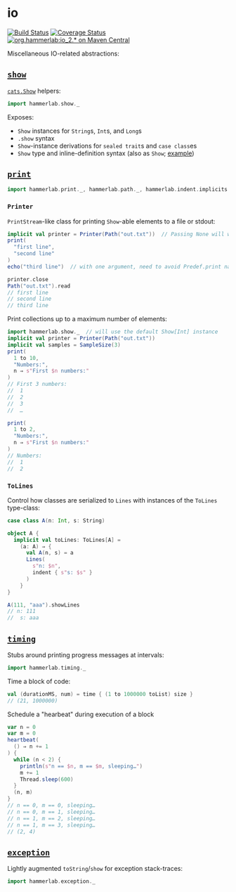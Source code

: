 # io

[![Build Status](https://travis-ci.org/hammerlab/io-utils.svg?branch=master)](https://travis-ci.org/hammerlab/io-utils)
[![Coverage Status](https://coveralls.io/repos/github/hammerlab/io-utils/badge.svg?branch=master)](https://coveralls.io/github/hammerlab/io-utils?branch=master)
[![org.hammerlab:io_2.* on Maven Central](https://img.shields.io/maven-central/v/org.hammerlab/io_2.11.svg?maxAge=600&label=org.hammerlab:io_2.1[12])](http://search.maven.org/#search%7Cga%7C1%7Corg.hammerlab%20io)

Miscellaneous IO-related abstractions:

## [`show`](src/main/scala/hammerlab/show.scala)

[`cats.Show`](https://github.com/typelevel/cats/blob/v0.9.0/core/src/main/scala/cats/Show.scala) helpers:

```scala
import hammerlab.show._
```

Exposes:

- `Show` instances for `String`s, `Int`s, and `Long`s
- `.show` syntax
- `Show`-instance derivations for `sealed trait`s and `case class`es
- `Show` type and inline-definition syntax (also as `Show`; [example](src/main/scala/org/hammerlab/io/print/Line.scala#L12))


## [`print`](src/main/scala/hammerlab/print.scala)

```scala
import hammerlab.print._, hammerlab.path._, hammerlab.indent.implicits.tab
```

### `Printer`
`PrintStream`-like class for printing `Show`-able elements to a file or stdout:

```scala
implicit val printer = Printer(Path("out.txt"))  // Passing None will write to stdout
print(
  "first line",
  "second line"
)
echo("third line")  // with one argument, need to avoid Predef.print name collision

printer.close
Path("out.txt").read
// first line
// second line
// third line
```

Print collections up to a maximum number of elements:

```scala
import hammerlab.show._  // will use the default Show[Int] instance
implicit val printer = Printer(Path("out.txt"))
implicit val samples = SampleSize(3)
print(
  1 to 10,
  "Numbers:",
  n ⇒ s"First $n numbers:"
)
// First 3 numbers:
// 	1
// 	2
// 	3
// 	…

print(
  1 to 2,
  "Numbers:",
  n ⇒ s"First $n numbers:"
)
// Numbers:
// 	1
// 	2
```

### `ToLines`

Control how classes are serialized to `Lines` with instances of the `ToLines` type-class:

```scala
case class A(n: Int, s: String)

object A {
  implicit val toLines: ToLines[A] =
    (a: A) ⇒ {
      val A(n, s) = a
      Lines(
        s"n: $n",
        indent { s"s: $s" }
      )
    }
}

A(111, "aaa").showLines
// n: 111
// 	s: aaa
```

## [`timing`](src/main/scala/hammerlab/timing.scala)

Stubs around printing progress messages at intervals:

```scala
import hammerlab.timing._
```

Time a block of code:

```scala
val (durationMS, num) = time { (1 to 1000000 toList) size }
// (21, 1000000)
```

Schedule a "hearbeat" during execution of a block

```scala
var n = 0
var m = 0
heartbeat(
  () ⇒ n += 1
) {
  while (n < 2) {
	println(s"n == $n, m == $m, sleeping…")
	m += 1
	Thread.sleep(600)
  }
  (n, m)
}
// n == 0, m == 0, sleeping…
// n == 0, m == 1, sleeping…
// n == 1, m == 2, sleeping…
// n == 1, m == 3, sleeping…
// (2, 4)
```

## [`exception`](src/main/scala/hammerlab/exception.scala)

Lightly augmented `toString`/`show` for exception stack-traces:

```scala
import hammerlab.exception._
```

